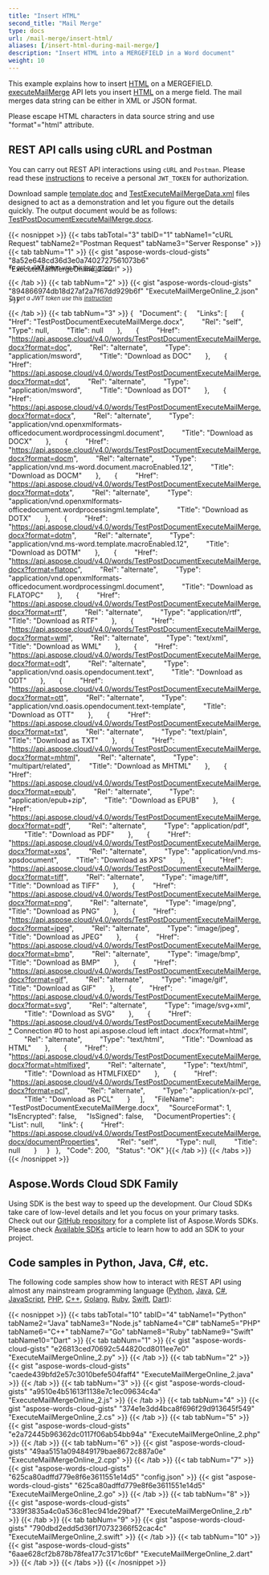 ```yaml
---
title: "Insert HTML"
second_title: "Mail Merge"
type: docs
url: /mail-merge/insert-html/
aliases: [/insert-html-during-mail-merge/]
description: "Insert HTML into a MERGEFIELD in a Word document"
weight: 10
---
```


This example explains how to insert [HTML](https://docs.fileformat.com/web/html/) on a MERGEFIELD. [executeMailMerge](https://apireference.aspose.cloud/words/#/MailMerge/ExecuteMailMerge) API lets you insert [HTML](https://docs.fileformat.com/web/html/) on a merge field. The mail merges data string can be either in XML or JSON format.

Please escape HTML characters in data source string and use "format"="html" attribute.

## REST API calls using cURL and Postman

You can carry out REST API interactions using `cURL` and `Postman`. Please read these <a href="/words/getting-started/quickstart/">instructions</a> to receive a personal `JWT_TOKEN` for authorization.

Download sample [template.doc](template.doc) and [TestExecuteMailMergeData.xml](TestExecuteMailMergeData.xml) files designed to act as a demonstration and let you figure out the details quickly. The output document would be as follows: [TestPostDocumentExecuteMailMerge.docx](TestPostDocumentExecuteMailMerge.docx).

{{< nosnippet >}}
{{< tabs tabTotal="3" tabID="1" tabName1="cURL Request" tabName2="Postman Request" tabName3="Server Response" >}}
{{< tab tabNum="1" >}}
{{< gist "aspose-words-cloud-gists" "8a52e648cd36d3e0a7402727561073b6" "ExecuteMailMergeOnline_2.curl" >}}

<p style="margin-top:-32px;font-size:80%;font-style:italic">To get a JWT token use this <a href="/words/getting-started/quickstart/">instruction</a></p>

{{< /tab >}}
{{< tab tabNum="2" >}}
{{< gist "aspose-words-cloud-gists" "894866974db18d27af2a7f67dd929b6f" "ExecuteMailMergeOnline_2.json" >}}

<p style="margin-top:-32px;font-size:80%;font-style:italic">To get a JWT token use this <a href="/words/getting-started/quickstart/">instruction</a></p>

{{< /tab >}}
{{< tab tabNum="3" >}}
{
  "Document": {
    "Links": [
      {
        "Href": "TestPostDocumentExecuteMailMerge.docx",
        "Rel": "self",
        "Type": null,
        "Title": null
      },
      {
        "Href": "<https://api.aspose.cloud/v4.0/words/TestPostDocumentExecuteMailMerge.docx?format=doc>",
        "Rel": "alternate",
        "Type": "application/msword",
        "Title": "Download as DOC"
      },
      {
        "Href": "<https://api.aspose.cloud/v4.0/words/TestPostDocumentExecuteMailMerge.docx?format=dot>",
        "Rel": "alternate",
        "Type": "application/msword",
        "Title": "Download as DOT"
      },
      {
        "Href": "<https://api.aspose.cloud/v4.0/words/TestPostDocumentExecuteMailMerge.docx?format=docx>",
        "Rel": "alternate",
        "Type": "application/vnd.openxmlformats-officedocument.wordprocessingml.document",
        "Title": "Download as DOCX"
      },
      {
        "Href": "<https://api.aspose.cloud/v4.0/words/TestPostDocumentExecuteMailMerge.docx?format=docm>",
        "Rel": "alternate",
        "Type": "application/vnd.ms-word.document.macroEnabled.12",
        "Title": "Download as DOCM"
      },
      {
        "Href": "<https://api.aspose.cloud/v4.0/words/TestPostDocumentExecuteMailMerge.docx?format=dotx>",
        "Rel": "alternate",
        "Type": "application/vnd.openxmlformats-officedocument.wordprocessingml.template",
        "Title": "Download as DOTX"
      },
      {
        "Href": "<https://api.aspose.cloud/v4.0/words/TestPostDocumentExecuteMailMerge.docx?format=dotm>",
        "Rel": "alternate",
        "Type": "application/vnd.ms-word.template.macroEnabled.12",
        "Title": "Download as DOTM"
      },
      {
        "Href": "<https://api.aspose.cloud/v4.0/words/TestPostDocumentExecuteMailMerge.docx?format=flatopc>",
        "Rel": "alternate",
        "Type": "application/vnd.openxmlformats-officedocument.wordprocessingml.document",
        "Title": "Download as FLATOPC"
      },
      {
        "Href": "<https://api.aspose.cloud/v4.0/words/TestPostDocumentExecuteMailMerge.docx?format=rtf>",
        "Rel": "alternate",
        "Type": "application/rtf",
        "Title": "Download as RTF"
      },
      {
        "Href": "<https://api.aspose.cloud/v4.0/words/TestPostDocumentExecuteMailMerge.docx?format=wml>",
        "Rel": "alternate",
        "Type": "text/xml",
        "Title": "Download as WML"
      },
      {
        "Href": "<https://api.aspose.cloud/v4.0/words/TestPostDocumentExecuteMailMerge.docx?format=odt>",
        "Rel": "alternate",
        "Type": "application/vnd.oasis.opendocument.text",
        "Title": "Download as ODT"
      },
      {
        "Href": "<https://api.aspose.cloud/v4.0/words/TestPostDocumentExecuteMailMerge.docx?format=ott>",
        "Rel": "alternate",
        "Type": "application/vnd.oasis.opendocument.text-template",
        "Title": "Download as OTT"
      },
      {
        "Href": "<https://api.aspose.cloud/v4.0/words/TestPostDocumentExecuteMailMerge.docx?format=txt>",
        "Rel": "alternate",
        "Type": "text/plain",
        "Title": "Download as TXT"
      },
      {
        "Href": "<https://api.aspose.cloud/v4.0/words/TestPostDocumentExecuteMailMerge.docx?format=mhtml>",
        "Rel": "alternate",
        "Type": "multipart/related",
        "Title": "Download as MHTML"
      },
      {
        "Href": "<https://api.aspose.cloud/v4.0/words/TestPostDocumentExecuteMailMerge.docx?format=epub>",
        "Rel": "alternate",
        "Type": "application/epub+zip",
        "Title": "Download as EPUB"
      },
      {
        "Href": "<https://api.aspose.cloud/v4.0/words/TestPostDocumentExecuteMailMerge.docx?format=pdf>",
        "Rel": "alternate",
        "Type": "application/pdf",
        "Title": "Download as PDF"
      },
      {
        "Href": "<https://api.aspose.cloud/v4.0/words/TestPostDocumentExecuteMailMerge.docx?format=xps>",
        "Rel": "alternate",
        "Type": "application/vnd.ms-xpsdocument",
        "Title": "Download as XPS"
      },
      {
        "Href": "<https://api.aspose.cloud/v4.0/words/TestPostDocumentExecuteMailMerge.docx?format=tiff>",
        "Rel": "alternate",
        "Type": "image/tiff",
        "Title": "Download as TIFF"
      },
      {
        "Href": "<https://api.aspose.cloud/v4.0/words/TestPostDocumentExecuteMailMerge.docx?format=png>",
        "Rel": "alternate",
        "Type": "image/png",
        "Title": "Download as PNG"
      },
      {
        "Href": "<https://api.aspose.cloud/v4.0/words/TestPostDocumentExecuteMailMerge.docx?format=jpeg>",
        "Rel": "alternate",
        "Type": "image/jpeg",
        "Title": "Download as JPEG"
      },
      {
        "Href": "<https://api.aspose.cloud/v4.0/words/TestPostDocumentExecuteMailMerge.docx?format=bmp>",
        "Rel": "alternate",
        "Type": "image/bmp",
        "Title": "Download as BMP"
      },
      {
        "Href": "<https://api.aspose.cloud/v4.0/words/TestPostDocumentExecuteMailMerge.docx?format=gif>",
        "Rel": "alternate",
        "Type": "image/gif",
        "Title": "Download as GIF"
      },
      {
        "Href": "<https://api.aspose.cloud/v4.0/words/TestPostDocumentExecuteMailMerge.docx?format=svg>",
        "Rel": "alternate",
        "Type": "image/svg+xml",
        "Title": "Download as SVG"
      },
      {
        "Href": "<https://api.aspose.cloud/v4.0/words/TestPostDocumentExecuteMailMerge*> Connection #0 to host api.aspose.cloud left intact .docx?format=html",
        "Rel": "alternate",
        "Type": "text/html",
        "Title": "Download as HTML"
      },
      {
        "Href": "<https://api.aspose.cloud/v4.0/words/TestPostDocumentExecuteMailMerge.docx?format=htmlfixed>",
        "Rel": "alternate",
        "Type": "text/html",
        "Title": "Download as HTMLFIXED"
      },
      {
        "Href": "<https://api.aspose.cloud/v4.0/words/TestPostDocumentExecuteMailMerge.docx?format=pcl>",
        "Rel": "alternate",
        "Type": "application/x-pcl",
        "Title": "Download as PCL"
      }
    ],
    "FileName": "TestPostDocumentExecuteMailMerge.docx",
    "SourceFormat": 1,
    "IsEncrypted": false,
    "IsSigned": false,
    "DocumentProperties": {
      "List": null,
      "link": {
        "Href": "<https://api.aspose.cloud/v4.0/words/TestPostDocumentExecuteMailMerge.docx/documentProperties>",
        "Rel": "self",
        "Type": null,
        "Title": null
      }
    }
  },
  "Code": 200,
  "Status": "OK"
}{{< /tab >}}
{{< /tabs >}}
{{< /nosnippet >}}

## Aspose.Words Cloud SDK Family

Using SDK is the best way to speed up the development. Our Cloud SDKs take care of low-level details and let you focus on your primary tasks. Check out our [GitHub repository](https://github.com/aspose-words-cloud) for a complete list of Aspose.Words SDKs. Please check [Available SDKs](/words/getting-started/available-sdks/) article to learn how to add an SDK to your project.

## Code samples in Python, Java, C#, etc.

The following code samples show how to interact with REST API using almost any mainstream programming language ([Python](https://gist.github.com/aspose-words-cloud-gists/e26813ced70692c544820cd8011ee7e0), [Java](https://gist.github.com/aspose-words-cloud-gists/caede439bfd2e57c3010befe504faff4), [C#](https://gist.github.com/aspose-words-cloud-gists/374e1e3dd4bca8f696f29d913645f549), [JavaScript](https://gist.github.com/aspose-words-cloud-gists/a9510e4b51613f1138e7c1ec09634c4a), [PHP](https://gist.github.com/aspose-words-cloud-gists/e2a72445b96362dc0117f06ab54bb94a), [C++](https://gist.github.com/aspose-words-cloud-gists/49aa5151a094849179bae8672c887a0e), [Golang](https://gist.github.com/aspose-words-cloud-gists/625ca80adffd779e8f6e3611551e14d5), [Ruby](https://gist.github.com/aspose-words-cloud-gists/339f3835a4c0a536c81ec941de29baf7), [Swift](https://gist.github.com/aspose-words-cloud-gists/790dbd2edd5d36f170732366f52cac4c), [Dart](https://gist.github.com/aspose-words-cloud-gists/6aae628cf2b878b78fea177c3171c6bf)):

{{< nosnippet >}}
{{< tabs tabTotal="10" tabID="4" tabName1="Python" tabName2="Java" tabName3="Node.js" tabName4="C#" tabName5="PHP" tabName6="C++" tabName7="Go" tabName8="Ruby" tabName9="Swift" tabName10="Dart" >}}
{{< tab tabNum="1" >}}
{{< gist "aspose-words-cloud-gists" "e26813ced70692c544820cd8011ee7e0" "ExecuteMailMergeOnline_2.py" >}}
{{< /tab >}}
{{< tab tabNum="2" >}}
{{< gist "aspose-words-cloud-gists" "caede439bfd2e57c3010befe504faff4" "ExecuteMailMergeOnline_2.java" >}}
{{< /tab >}}
{{< tab tabNum="3" >}}
{{< gist "aspose-words-cloud-gists" "a9510e4b51613f1138e7c1ec09634c4a" "ExecuteMailMergeOnline_2.js" >}}
{{< /tab >}}
{{< tab tabNum="4" >}}
{{< gist "aspose-words-cloud-gists" "374e1e3dd4bca8f696f29d913645f549" "ExecuteMailMergeOnline_2.cs" >}}
{{< /tab >}}
{{< tab tabNum="5" >}}
{{< gist "aspose-words-cloud-gists" "e2a72445b96362dc0117f06ab54bb94a" "ExecuteMailMergeOnline_2.php" >}}
{{< /tab >}}
{{< tab tabNum="6" >}}
{{< gist "aspose-words-cloud-gists" "49aa5151a094849179bae8672c887a0e" "ExecuteMailMergeOnline_2.cpp" >}}
{{< /tab >}}
{{< tab tabNum="7" >}}
{{< gist "aspose-words-cloud-gists" "625ca80adffd779e8f6e3611551e14d5" "config.json" >}}
{{< gist "aspose-words-cloud-gists" "625ca80adffd779e8f6e3611551e14d5" "ExecuteMailMergeOnline_2.go" >}}
{{< /tab >}}
{{< tab tabNum="8" >}}
{{< gist "aspose-words-cloud-gists" "339f3835a4c0a536c81ec941de29baf7" "ExecuteMailMergeOnline_2.rb" >}}
{{< /tab >}}
{{< tab tabNum="9" >}}
{{< gist "aspose-words-cloud-gists" "790dbd2edd5d36f170732366f52cac4c" "ExecuteMailMergeOnline_2.swift" >}}
{{< /tab >}}
{{< tab tabNum="10" >}}
{{< gist "aspose-words-cloud-gists" "6aae628cf2b878b78fea177c3171c6bf" "ExecuteMailMergeOnline_2.dart" >}}
{{< /tab >}}
{{< /tabs >}}
{{< /nosnippet >}}

